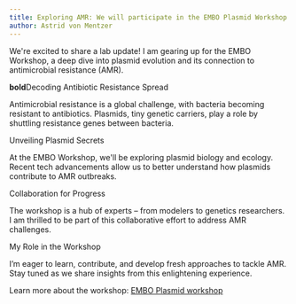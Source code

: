 ```yaml
---
title: Exploring AMR: We will participate in the EMBO Plasmid Workshop
author: Astrid von Mentzer
---
```


We're excited to share a lab update! I am gearing up for the EMBO Workshop, a deep dive into plasmid evolution and its connection to antimicrobial resistance (AMR).

**bold**Decoding Antibiotic Resistance Spread

Antimicrobial resistance is a global challenge, with bacteria becoming resistant to antibiotics. Plasmids, tiny genetic carriers, play a role by shuttling resistance genes between bacteria.

Unveiling Plasmid Secrets

At the EMBO Workshop, we'll be exploring plasmid biology and ecology. Recent tech advancements allow us to better understand how plasmids contribute to AMR outbreaks.

Collaboration for Progress

The workshop is a hub of experts – from modelers to genetics researchers. I am thrilled to be part of this collaborative effort to address AMR challenges.

My Role in the Workshop

I’m eager to learn, contribute, and develop fresh approaches to tackle AMR. Stay tuned as we share insights from this enlightening experience.

Learn more about the workshop: [EMBO Plasmid workshop](https://meetings.embo.org/event/23-amr-plasmids)
